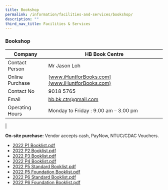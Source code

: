 ```yaml
---
title: Bookshop
permalink: /information/facilities-and-services/bookshop/
description: ""
third_nav_title: Facilities & Services
---
```

### **Bookshop**

| Company | HB Book Centre |
|---|---|
| Contact Person | Mr Jason Loh |
| Online Purchase  | [www.iHuntforBooks.com](www.iHuntforBooks.com) |
| Contact No | 9018 5765 |
| Email | [hb.bk.ctr@gmail.com](mailto:hb.bk.ctr@gmail.com) |
| Operating Hours | Monday to Friday : 9.00 am – 3.00 pm |
|

**On-site purchase:** Vendor accepts cash, PayNow, NTUC/CDAC Vouchers.

* [2022 P1 Booklist.pdf](/files/2022%20P1%20Booklist.pdf)
* [2022 P2 Booklist.pdf](/files/2022%20P2%20Booklist.pdf)
* [2022 P3 Booklist.pdf](/files/2022%20P3%20Booklist.pdf)
* [2022 P4 Booklist.pdf](/files/2022%20P4%20Booklist.pdf)
* [2022 P5 Standard Booklist.pdf](/files/2022%20P5%20Standard%20Booklist.pdf)
* [2022 P5 Foundation Booklist.pdf](/files/2022%20P5%20Foundation%20Booklist.pdf)
* [2022 P6 Standard Booklist.pdf](/files/2022%20P6%20Standard%20Booklist.pdf)
* [2022 P6 Foundation Booklist.pdf](/files/2022%20P6%20Foundation%20Booklist.pdf)